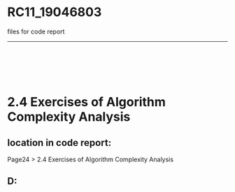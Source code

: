 # RC11_19046803
files for code report
***
<br />
<br />
<br />
<br />

# 2.4 Exercises of Algorithm Complexity Analysis
## location in code report: 
Page24 > 2.4 Exercises of Algorithm Complexity Analysis
## D: 





<br />
<br />
<br />
<br />
